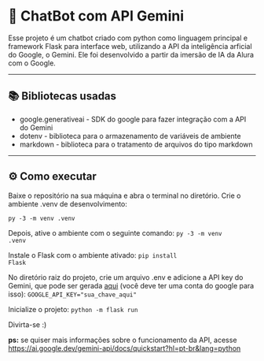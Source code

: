 <h1>🤖 ChatBot com API Gemini</h1>

Esse projeto é um chatbot criado com python como linguagem principal e framework Flask para interface web, utilizando a API da inteligência arficial do Google, o Gemini. Ele foi desenvolvido a partir da imersão de IA da Alura com o Google.

---
<h2>📚 Bibliotecas usadas</h2>
<ul>
    <li>google.generativeai - SDK do google para fazer integração com a API do Gemini</li>
    <li>dotenv - biblioteca para o armazenamento de variáveis de ambiente</li>
    <li>markdown - biblioteca para o tratamento de arquivos do tipo markdown</li> 
</ul>

---

<h2>⚙️ Como executar</h2>
Baixe o repositório na sua máquina e abra o terminal no diretório.  Crie o ambiente .venv de desenvolvimento:

<code>py -3 -m venv .venv</code>

Depois, ative o ambiente com o seguinte comando:
<code>py -3 -m venv .venv</code>

Instale o Flask com o ambiente ativado:
<code>pip install Flask</code>

No diretório raiz do projeto, crie um arquivo .env e adicione a API key do Gemini, que pode ser gerada <a href="https://aistudio.google.com/app/apikey">aqui</a> (você deve ter uma conta do google para isso):
<code>GOOGLE_API_KEY="sua_chave_aqui"</code>

Inicialize o projeto:
<code>python -m flask run</code>

Divirta-se :)

<strong>ps:</strong> se quiser mais informações sobre o funcionamento da API, acesse https://ai.google.dev/gemini-api/docs/quickstart?hl=pt-br&lang=python